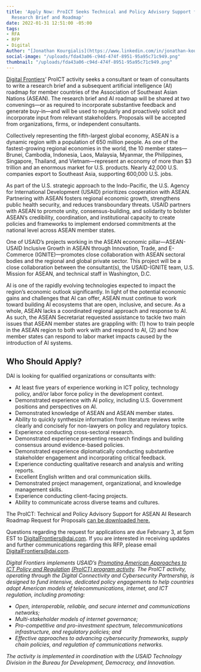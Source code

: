 ```yaml
---
title: 'Apply Now: ProICT Seeks Technical and Policy Advisory Support for ASEAN AI
  Research Brief and Roadmap'
date: 2022-01-31 12:51:00 -05:00
tags:
- RFA
- RFP
- Digital
Author: "[Jonathan Kourgialis](https://www.linkedin.com/in/jonathan-kourgialis-bbb6a150/)"
social-image: "/uploads/fda43a06-c94d-474f-8951-95a95c71c949.png"
thumbnail: "/uploads/fda43a06-c94d-474f-8951-95a95c71c949.png"
---
```


[Digital Frontiers](https://www.dai.com/our-work/projects/worldwide-digital-frontiers-df)’ ProICT activity seeks a consultant or team of consultants to write a research brief and a subsequent artificial intelligence (AI) roadmap for member countries of the Association of Southeast Asian Nations (ASEAN). The research brief and AI roadmap will be shared at two convenings—or as required to incorporate substantive feedback and generate buy-in—and will be used to regularly and proactively solicit and incorporate input from relevant stakeholders. Proposals will be accepted from organizations, firms, or independent consultants.

Collectively representing the fifth-largest global economy, ASEAN is a dynamic region with a population of 650 million people. As one of the fastest-growing regional economies in the world, the 10 member states—Brunei, Cambodia, Indonesia, Laos, Malaysia, Myanmar, the Philippines, Singapore, Thailand, and Vietnam—represent an economy of more than $3 trillion and an enormous market for U.S. products. Nearly 42,000 U.S. companies export to Southeast Asia, supporting 600,000 U.S. jobs.

As part of the U.S. strategic approach to the Indo-Pacific, the U.S. Agency for International Development (USAID) prioritizes cooperation with ASEAN. Partnering with ASEAN fosters regional economic growth, strengthens public health security, and reduces transboundary threats. USAID partners with ASEAN to promote unity, consensus-building, and solidarity to bolster ASEAN’s credibility, coordination, and institutional capacity to create policies and frameworks to implement endorsed commitments at the national level across ASEAN member states.

One of USAID’s projects working in the ASEAN economic pillar—ASEAN-USAID Inclusive Growth in ASEAN through Innovation, Trade, and E-Commerce (IGNITE)—promotes close collaboration with ASEAN sectoral bodies and the regional and global private sector. This project will be a close collaboration between the consultant(s), the USAID-IGNITE team, U.S. Mission for ASEAN, and technical staff in Washington, D.C.

AI is one of the rapidly evolving technologies expected to impact the region’s economic outlook significantly. In light of the potential economic gains and challenges that AI can offer, ASEAN must continue to work toward building AI ecosystems that are open, inclusive, and secure. As a whole, ASEAN lacks a coordinated regional approach and response to AI. As such, the ASEAN Secretariat requested assistance to tackle two main issues that ASEAN member states are grappling with: (1) how to train people in the ASEAN region to both work with and respond to AI, (2) and how member states can respond to labor market impacts caused by the introduction of AI systems.

## Who Should Apply?

DAI is looking for qualified organizations or consultants with:

* At least five years of experience working in ICT policy, technology policy, and/or labor force policy in the development context.
* Demonstrated experience with AI policy, including U.S. Government positions and perspectives on AI.
* Demonstrated knowledge of ASEAN and ASEAN member states.
* Ability to quickly synthesize information from literature reviews write clearly and concisely for non-lawyers on policy and regulatory topics.
* Experience conducting cross-sectoral research.
* Demonstrated experience presenting research findings and building consensus around evidence-based policies.
* Demonstrated experience diplomatically conducting substantive stakeholder engagement and incorporating critical feedback.
* Experience conducting qualitative research and analysis and writing reports.
* Excellent English written and oral communication skills.
* Demonstrated project management, organizational, and knowledge management skills.
* Experience conducting client-facing projects.
* Ability to communicate across diverse teams and cultures.

The ProICT: Technical and Policy Advisory Support for ASEAN AI Research Roadmap Request for Proposals [can be downloaded here.](/uploads/Digital%20Frontiers-RFP%202022-03%20PROICT-ASEAN%20AI-beaac2.pdf)

Questions regarding the request for applications are due February 3, at 5pm EST to [DigitalFrontiers@dai.com](mailto:DigitalFrontiers@dai.com). If you are interested in receiving updates and further communications regarding this RFP, please email [DigitalFrontiers@dai.com](mailto:DigitalFrontiers@dai.com).

*Digital Frontiers implements USAID’s [Promoting American Approaches to ICT Policy and Regulation](https://www.usaid.gov/digital-development/pro-ict-factsheet) [(ProICT) program activity](https://www.usaid.gov/digital-development/pro-ict-factsheet). The ProICT activity, operating through the Digital Connectivity and Cybersecurity Partnership, is designed to fund intensive, dedicated policy engagements to help countries adopt American models of telecommunications, internet, and ICT regulation, including promoting:*

* *Open, interoperable, reliable, and secure internet and communications networks;*
* *Multi-stakeholder models of internet governance;*
* *Pro-competitive and pro-investment spectrum, telecommunications infrastructure, and regulatory policies; and*
* *Effective approaches to advancing cybersecurity frameworks, supply chain policies, and regulation of communications networks.*

*The activity is implemented in coordination with the USAID Technology Division in the Bureau for Development, Democracy, and Innovation.*